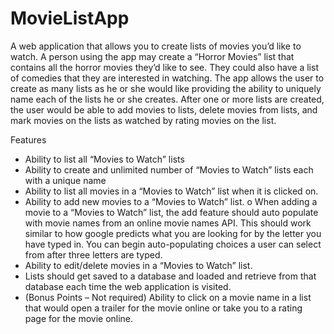# MovieListApp
A web application that allows you to create lists of movies you’d like to watch.  A person using the app may create a “Horror Movies” list that contains all the horror movies they’d like to see. They could also have a list of comedies that they are interested in watching.  The app allows the user to create as many lists as he or she would like providing the ability to uniquely name each of the lists he or she creates. After one or more lists are created, the user would be able to add movies to lists, delete movies from lists, and mark movies on the lists as watched by rating movies on the list.

Features
- Ability to list all “Movies to Watch” lists
- Ability to create and unlimited number of “Movies to Watch” lists each with a unique name
- Ability to list all movies in a “Movies to Watch” list when it is clicked on.
- Ability to add new movies to a “Movies to Watch” list.
  o   When adding a movie to a “Movies to Watch” list, the add feature should auto populate with movie names from an online movie names API.  This should work similar to how google predicts what you are looking for by the letter you have typed in.  You can begin auto-populating choices a user can select from after three letters are typed.
- Ability to edit/delete movies in a “Movies to Watch” list.
- Lists should get saved to a database and loaded and retrieve from that database each time the web application is visited.
- (Bonus Points – Not required) Ability to click on a movie name in a list that would open a trailer for the movie online or take you to a rating page for the movie online.
